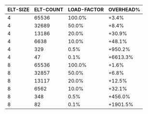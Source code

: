 | ELT-SIZE | ELT-COUNT | LOAD-FACTOR | OVERHEAD% |
|----------|-----------|-------------|-----------|
|        4 |     65536 |      100.0% |     +3.4% |
|        4 |     32689 |       50.0% |     +8.4% |
|        4 |     13186 |       20.0% |    +30.9% |
|        4 |      6638 |       10.0% |    +48.1% |
|        4 |       329 |        0.5% |   +950.2% |
|        4 |        47 |        0.1% |  +6613.3% |
|        8 |     65536 |      100.0% |     +1.6% |
|        8 |     32857 |       50.0% |     +6.8% |
|        8 |     13117 |       20.0% |    +12.5% |
|        8 |      6562 |       10.0% |    +32.1% |
|        8 |       348 |        0.5% |   +456.0% |
|        8 |        82 |        0.1% |  +1901.5% |

